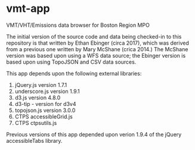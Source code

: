 # vmt-app
VMT/VHT/Emissions data browser for Boston Region MPO

The initial version of the source code and data being checked-in to this repository is that written by Ethan Ebinger (circa 2017), which was derived from a previous one written by Mary McShane (crica 2014.) The McShane version was based upon using a WFS data source; the Ebinger version is based upon using TopoJSON and CSV data sources.

This app depends upon the following external libraries:
  1. jQuery.js version 1.7.1
  2. underscore.js version 1.9.1
  3. d3.js version 4.8.0
  4. d3-tip - version for d3v4
  4. topojson.js version 3.0.0
  5. CTPS accessibleGrid.js
  6. CTPS ctpsutils.js

Previous versions of this app depended upon verion 1.9.4 of the jQuery accessibleTabs library.
